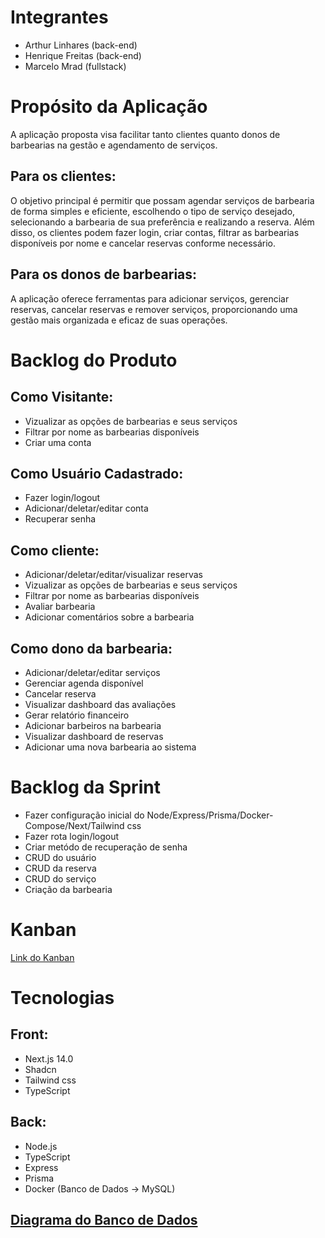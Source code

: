 # Integrantes
- Arthur Linhares (back-end)
- Henrique Freitas (back-end)
- Marcelo Mrad (fullstack)

# Propósito da Aplicação

A aplicação proposta visa facilitar tanto clientes quanto donos de barbearias na gestão e agendamento de serviços. 

## Para os clientes:

O objetivo principal é permitir que possam agendar serviços de barbearia de forma simples e eficiente, escolhendo o tipo de serviço desejado, selecionando a barbearia de sua preferência e realizando a reserva. Além disso, os clientes podem fazer login, criar contas, filtrar as barbearias disponíveis por nome e cancelar reservas conforme necessário.

## Para os donos de barbearias:

A aplicação oferece ferramentas para adicionar serviços, gerenciar reservas, cancelar reservas e remover serviços, proporcionando uma gestão mais organizada e eficaz de suas operações. 


# Backlog do Produto

## Como Visitante:
- Vizualizar as opções de barbearias e seus serviços
- Filtrar por nome as barbearias disponíveis
- Criar uma conta

## Como Usuário Cadastrado:
- Fazer login/logout
- Adicionar/deletar/editar conta
- Recuperar senha

## Como cliente:
- Adicionar/deletar/editar/visualizar reservas
- Vizualizar as opções de barbearias e seus serviços
- Filtrar por nome as barbearias disponíveis
- Avaliar barbearia
- Adicionar comentários sobre a barbearia

## Como dono da barbearia:
- Adicionar/deletar/editar serviços
- Gerenciar agenda disponível
- Cancelar reserva
- Visualizar dashboard das avaliações
- Gerar relatório financeiro
- Adicionar barbeiros na barbearia
- Visualizar dashboard de reservas
- Adicionar uma nova barbearia ao sistema

# Backlog da Sprint

- Fazer configuração inicial do Node/Express/Prisma/Docker-Compose/Next/Tailwind css
- Fazer rota login/logout
- Criar metódo de recuperação de senha
- CRUD do usuário
- CRUD da reserva
- CRUD do serviço
- Criação da barbearia

# Kanban
[Link do Kanban](https://www.notion.so/Kanban-CutHub-cff5e7e939be4874a8adb803ac55cd1f?pvs=4)

# Tecnologias

## Front:

- Next.js 14.0
- Shadcn
- Tailwind css
- TypeScript

## Back:

- Node.js
- TypeScript
- Express
- Prisma
- Docker (Banco de Dados → MySQL)
  
## [Diagrama do Banco de Dados](https://dbdiagram.io/d/65b91aedac844320ae0e3200)
